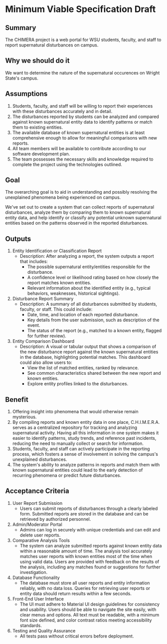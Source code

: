 # Minimum Viable Specification Draft

## Summary

The CHIMERA project is a web portal for WSU students, faculty, and staff to report supernatural disturbances on campus. 

## Why we should do it

We want to determine the nature of the supernatural occurences on Wright State's campus.

## Assumptions

1. Students, faculty, and staff will be willing to report their experiences with these disturbances accurately and in detail.
2. The disturbances reported by students can be analyzed and compared against known supernatural entity data to identify patterns or match them to existing entities.
3. The available database of known supernatural entities is at least comprehensive enough to allow for meaningful comparisons with new reports.
4. All team members will be available to contribute according to our software development plan.
5. The team possesses the necessary skills and knowledge required to complete the project using the technologies outlined.

## Goal

The overarching goal is to aid in understanding and possibly resolving the unexplained phenomena being experienced on campus.

We've set out to create a system that can collect reports of supernatural disturbances, analyze them by comparing them to known supernatural entity data, and help identify or classify any potential unknown supernatural entities based on the patterns observed in the reported disturbances.

## Outputs

1. Entity Identification or Classification Report
    * Description: After analyzing a report, the system outputs a report that includes:
        * The possible supernatural entity/entities responsible for the disturbance.
        * A confidence level or likelihood rating based on how closely the report matches known entities.
        * Relevant information about the identified entity (e.g., typical behaviors, weaknesses, historical sightings).
2. Disturbance Report Summary
    * Description: A summary of all disturbances submitted by students, faculty, or staff. This could include:
        * Date, time, and location of each reported disturbance.
        * Key details from the user submission, such as description of the event.
        * The status of the report (e.g., matched to a known entity, flagged for further review).
3. Entity Comparison Dashboard
    * Description: A visual or tabular output that shows a comparison of the new disturbance report against the known supernatural entities in the database, highlighting potential matches. This dashboard could also allow users to:
        * View the list of matched entities, ranked by relevance.
        * See common characteristics shared between the new report and known entities.
        * Explore entity profiles linked to the disturbances.

## Benefit

1. Offering insight into phenomena that would otherwise remain mysterious.
2. By compiling reports and known entity data in one place, C.H.I.M.E.R.A. serves as a centralized repository for tracking and analyzing supernatural activity. Having all this information in one system makes it easier to identify patterns, study trends, and reference past incidents, reducing the need to manually collect or search for information.
3. Students, faculty, and staff can actively participate in the reporting process, which fosters a sense of involvement in solving the campus's unexplained disturbances.
4. The system's ability to analyze patterns in reports and match them with known supernatural entities could lead to the early detection of recurring phenomena or predict future disturbances.

## Acceptance Criteria

1. User Report Submission   
    * Users can submit reports of disturbances through a clearly labeled form. Submitted reports are stored in the database and can be retrieved by authorized personnel.
2. Admin/Moderator Portal
    * Admins can log in securely with unique credentials and can edit and delete user reports.
3. Comparative Analysis Tools
    * The system can analyze submitted reports against known entity data within a reasonable amount of time. The analysis tool accurately matches user reports with known entities most of the time when using valid data. Users are provided with feedback on the results of the analysis, including any matches found or suggestions for further investigation.
4. Database Functionality
    * The database must store all user reports and entity information reliably, with no data loss. Queries for retrieving user reports or entity data should return results within a few seconds.
5. Front-End User Interface
    * The UI must adhere to Material UI design guidelines for consistency and usability. Users should be able to navigate the site easily, with clear menus and options. All text must be readable, with a minimum font size defined, and color contrast ratios meeting accessibility standards.
6. Testing and Quality Assurance
    * All tests pass without critical errors before deployment.
